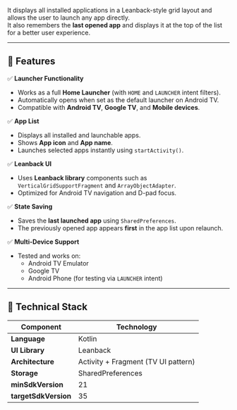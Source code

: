 It displays all installed applications in a Leanback-style grid layout and allows the user to launch any app directly.  
It also remembers the **last opened app** and displays it at the top of the list for a better user experience.

---

## 🧩 Features

✅ **Launcher Functionality**
- Works as a full **Home Launcher** (with `HOME` and `LAUNCHER` intent filters).  
- Automatically opens when set as the default launcher on Android TV.  
- Compatible with **Android TV**, **Google TV**, and **Mobile devices**.

✅ **App List**
- Displays all installed and launchable apps.  
- Shows **App icon** and **App name**.  
- Launches selected apps instantly using `startActivity()`.

✅ **Leanback UI**
- Uses **Leanback library** components such as `VerticalGridSupportFragment` and `ArrayObjectAdapter`.  
- Optimized for Android TV navigation and D-pad focus.

✅ **State Saving**
- Saves the **last launched app** using `SharedPreferences`.  
- The previously opened app appears **first** in the app list upon relaunch.

✅ **Multi-Device Support**
- Tested and works on:
  - Android TV Emulator  
  - Google TV  
  - Android Phone (for testing via `LAUNCHER` intent)

---

## 🧠 Technical Stack

| Component | Technology |
|------------|-------------|
| **Language** | Kotlin |
| **UI Library** | Leanback |
| **Architecture** | Activity + Fragment (TV UI pattern) |
| **Storage** | SharedPreferences |
| **minSdkVersion** | 21 |
| **targetSdkVersion** | 35 |

